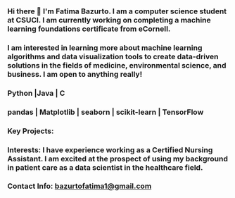 ### Hi there 👋 I'm Fatima Bazurto. I am a computer science student at CSUCI. I am currently working on completing a machine learning foundations certificate from eCornell. 

### I am interested in learning more about machine learning algorithms and data visualization tools to create data-driven solutions in the fields of medicine, environmental science, and business. I am open to anything really! 

### Python |Java | C
### pandas | Matplotlib | seaborn | scikit-learn | TensorFlow 

### Key Projects: 

### Interests: I have experience working as a Certified Nursing Assistant. I am excited at the prospect of using my background in patient care as a data scientist in the healthcare field. 

### Contact Info: bazurtofatima1@gmail.com

<!--
**fbazurto/fbazurto** is a ✨ _special_ ✨ repository because its `README.md` (this file) appears on your GitHub profile.

Here are some ideas to get you started:

- 🔭 I’m currently working on ...
- 🌱 I’m currently learning ...
- 👯 I’m looking to collaborate on ...
- 🤔 I’m looking for help with ...
- 💬 Ask me about ...
- 📫 How to reach me: ...
- 😄 Pronouns: ...
- ⚡ Fun fact: ...
-->
